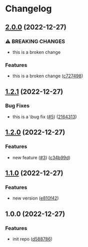 # Changelog

## [2.0.0](https://github.com/LomotHo/release-please-sample/compare/v1.2.1...v2.0.0) (2022-12-27)


### ⚠ BREAKING CHANGES

* this is a broken change

### Features

* this is a broken change ([c727498](https://github.com/LomotHo/release-please-sample/commit/c727498c06f7ba405d846c84d5c1dd5a5862e62d))

## [1.2.1](https://github.com/LomotHo/release-please-sample/compare/v1.2.0...v1.2.1) (2022-12-27)


### Bug Fixes

* this is a \bug fix ([#5](https://github.com/LomotHo/release-please-sample/issues/5)) ([2164313](https://github.com/LomotHo/release-please-sample/commit/21643135a1248ac56f0e6c44cb2ce499cdd1ec72))

## [1.2.0](https://github.com/LomotHo/release-please-sample/compare/v1.1.0...v1.2.0) (2022-12-27)


### Features

* new feature ([#3](https://github.com/LomotHo/release-please-sample/issues/3)) ([c34b99d](https://github.com/LomotHo/release-please-sample/commit/c34b99dc8e70cce6373f11a2f37ecac82f832931))

## [1.1.0](https://github.com/LomotHo/release-please-sample/compare/v1.0.0...v1.1.0) (2022-12-27)


### Features

* new version ([e810f42](https://github.com/LomotHo/release-please-sample/commit/e810f42631bba197c8817e5fa93c1d92ae209789))

## 1.0.0 (2022-12-27)


### Features

* init repo ([d588786](https://github.com/LomotHo/release-please-sample/commit/d588786a1521c003727ff4eb015b1a1cc40e7e5f))
